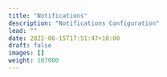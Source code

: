 ```yaml
---
title: "Notifications"
description: "Notifications Configuration"
lead: ""
date: 2022-06-15T17:51:47+10:00
draft: false
images: []
weight: 107000
---
```

